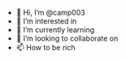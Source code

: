 - 👋 Hi, I’m @camp003 
- 👀 I’m interested in 
- 🌱 I’m currently learning 
- 💞️ I’m looking to collaborate on 
- 📫 How to be rich 

<!---
camp003/camp003 is a ✨ special ✨ repository because its `README.md` (this file) appears on your GitHub profile.
You can click the Preview link to take a look at your changes.
--->
